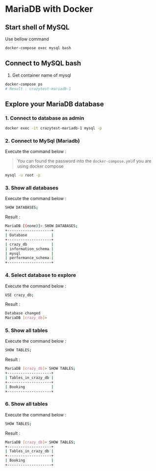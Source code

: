 # MariaDB with Docker

## Start shell of MySQL

Use bellow command

```sh
docker-compose exec mysql bash 
```

## Connect to MySQL bash

1. Get container name of mysql

```sh
docker-compose ps 
# Result : crazytest-mariadb-1
```

## Explore your MariaDB database 

### 1. Connect to database as admin

```sh
docker exec -it crazytest-mariadb-1 mysql -p
```

### 2. Connect to MySql (Mariadb)

Execute the command below :

> You can found the password into the `docker-compose.yml`if you are using docker compose

```sh
mysql -u root -p
```

### 3. Show all databases

Execute the command below :

```sh
SHOW DATABASES;
```

Result :
```sh
MariaDB [(none)]> SHOW DATABASES;
+--------------------+
| Database           |
+--------------------+
| crazy_db           |
| information_schema |
| mysql              |
| performance_schema |
+--------------------+
```

### 4. Select database to explore

Execute the command below :

```sh
USE crazy_db;
```

Result :
```sh
Database changed
MariaDB [crazy_db]> 
```

### 5. Show all tables

Execute the command below :

```sh
SHOW TABLES;
```

Result :
```sh
MariaDB [crazy_db]> SHOW TABLES;
+--------------------+
| Tables_in_crazy_db |
+--------------------+
| Booking            |
+--------------------+
```

### 6. Show all tables

Execute the command below :

```sh
SHOW TABLES;
```

Result :
```sh
MariaDB [crazy_db]> SHOW TABLES;
+--------------------+
| Tables_in_crazy_db |
+--------------------+
| Booking            |
+--------------------+
```